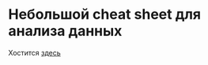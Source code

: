 # Небольшой cheat sheet для анализа данных

Хостится [здесь](https://galqiwi.github.io/ds_cheat_sheet/cheat_sheet.html)
